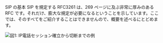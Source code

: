 SIP の基本
SIP を規定する RFC3261 は、269 ページに及ぶ非常に厚みのある RFC です。それだけ、膨大な規定が必要になるということを示しています。ここでは、そのすべてをご紹介することはできませんので、概要を述べるにとどめます。

![図1: IP電話セッション確立から切断までの例](https://www.nic.ad.jp/ja/newsletter/No29/images/100_01.jpg "図1: IP電話セッション確立から切断までの例")
